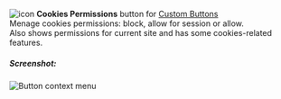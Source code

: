 ![icon](https://raw.github.com/Infocatcher/Custom_Buttons/master/Cookies_Permissions/icons/icon.png)&nbsp;<strong>Cookies Permissions</strong> button for [Custom Buttons](https://addons.mozilla.org/addon/custom-buttons/)
<br>Menage cookies permissions: block, allow for session or allow.
<br>Also shows permissions for current site and has some cookies-related features.

##### Screenshot:
<img src="https://raw.github.com/Infocatcher/Custom_Buttons/master/Cookies_Permissions/cookiesPermissions-en.png" alt="Button context menu" align="top">